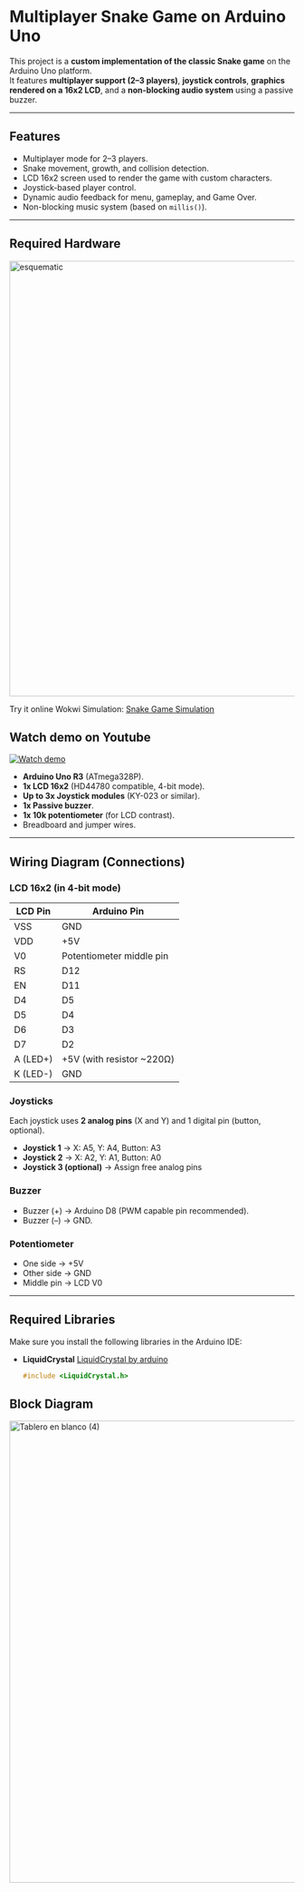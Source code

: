 # Multiplayer Snake Game on Arduino Uno

This project is a **custom implementation of the classic Snake game** on the Arduino Uno platform.  
It features **multiplayer support (2–3 players)**, **joystick controls**, **graphics rendered on a 16x2 LCD**, and a **non-blocking audio system** using a passive buzzer.  

---

## Features
- Multiplayer mode for 2–3 players.
- Snake movement, growth, and collision detection.
- LCD 16x2 screen used to render the game with custom characters.
- Joystick-based player control.
- Dynamic audio feedback for menu, gameplay, and Game Over.
- Non-blocking music system (based on `millis()`).

---

## Required Hardware

<img width="715" height="768" alt="esquematic" src="https://github.com/user-attachments/assets/cb20ac5a-8ab0-4ad0-a0a5-9487bb7a22bb" />

Try it online Wokwi Simulation: [Snake Game Simulation](https://wokwi.com/projects/442588059647901697)
## Watch demo on Youtube
[![Watch demo](https://img.youtube.com/vi/7ybJCi5B7xE/0.jpg)](https://www.youtube.com/watch?v=7ybJCi5B7xE)


- **Arduino Uno R3** (ATmega328P).
- **1x LCD 16x2** (HD44780 compatible, 4-bit mode).
- **Up to 3x Joystick modules** (KY-023 or similar).
- **1x Passive buzzer**.
- **1x 10k potentiometer** (for LCD contrast).
- Breadboard and jumper wires.

---

## Wiring Diagram (Connections)

### LCD 16x2 (in 4-bit mode)
| LCD Pin | Arduino Pin |
|---------|-------------|
| VSS     | GND         |
| VDD     | +5V         |
| V0      | Potentiometer middle pin |
| RS      | D12         |
| EN      | D11         |
| D4      | D5          |
| D5      | D4          |
| D6      | D3          |
| D7      | D2          |
| A (LED+) | +5V (with resistor ~220Ω) |
| K (LED-) | GND         |

### Joysticks
Each joystick uses **2 analog pins** (X and Y) and 1 digital pin (button, optional).

- **Joystick 1** → X: A5, Y: A4, Button: A3  
- **Joystick 2** → X: A2, Y: A1, Button: A0  
- **Joystick 3 (optional)** → Assign free analog pins  

### Buzzer
- Buzzer (+) → Arduino D8 (PWM capable pin recommended).  
- Buzzer (–) → GND.  

### Potentiometer
- One side → +5V  
- Other side → GND  
- Middle pin → LCD V0  

---

## Required Libraries
Make sure you install the following libraries in the Arduino IDE:  

- **LiquidCrystal** [LiquidCrystal by arduino](https://www.arduino.cc/en/Reference/LiquidCrystal)
  ```cpp
  #include <LiquidCrystal.h>

## Block Diagram
<img width="1757" height="815" alt="Tablero en blanco (4)" src="https://github.com/user-attachments/assets/02ba82cb-56de-4ebf-9204-7636c9a17807" />


  

